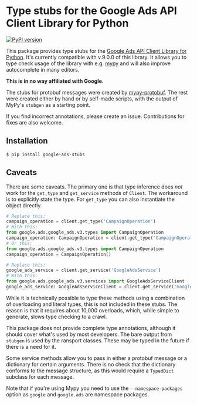 # Type stubs for the Google Ads API Client Library for Python

[![PyPI version](https://badge.fury.io/py/google-ads-stubs.svg)](https://badge.fury.io/py/google-ads-stubs)

This package provides type stubs for the [Google Ads API Client Library for Python](https://github.com/googleads/google-ads-python). 
It's currently compatible with v.9.0.0 of this library. It allows you to type check usage of the library with e.g. [mypy](http://mypy-lang.org/) and will also improve autocomplete in many editors.

**This is in no way affiliated with Google.**

The stubs for protobuf messages were created by [mypy-protobuf](https://github.com/dropbox/mypy-protobuf).
The rest were created either by hand or by self-made scripts, with the output of MyPy's `stubgen` as
a starting point.

If you find incorrect annotations, please create an issue. Contributions for fixes are also welcome.

## Installation

```
$ pip install google-ads-stubs
```

## Caveats

There are some caveats. The primary one is that type inference does _not_ work for the `get_type` and `get_service`
methods of `Client`. The workaround is to explicitly state the type. For `get_type` you can also instantiate
the object directly.

```python
# Replace this:
campaign_operation = client.get_type('CampaignOperation')
# With this:
from google.ads.google_ads.v3.types import CampaignOperation
campaign_operation: CampaignOperation = client.get_type('CampaignOperation')
# Or this:
from google.ads.google_ads.v3.types import CampaignOperation
campaign_operation = CampaignOperation()

# Replace this:
google_ads_service = client.get_service('GoogleAdsService')
# With this:
from google.ads.google_ads.v3.services import GoogleAdsServiceClient
google_ads_service: GoogleAdsServiceClient = client.get_service('GoogleAdsService')
```

While it is technically possible to type these methods using a combination of overloading and literal types,
this is not included in these stubs. The reason is that it requires about 10,000 overloads, which, while simple
to generate, slows type checking to a crawl.

This package does not provide complete type annotations, although it should cover what's used by most developers.
The bare output from `stubgen` is used by the ransport classes. These may be typed in the future if there is a need for it.

Some service methods allow you to pass in either a protobuf message or a dictionary for certain arguments.
There is no check that the dictionary conforms to the message structure, as this would require a `TypedDict` subclass
for each message.

Note that if you're using Mypy you need to use the `--namespace-packages` option as `google` and `google.ads` are namespace packages.
